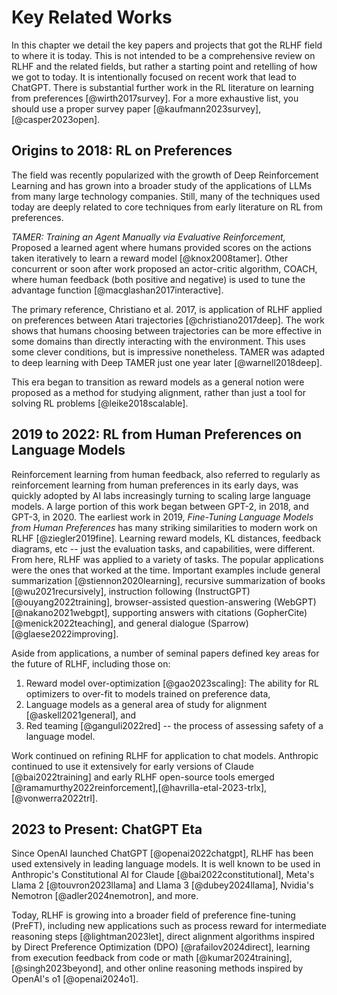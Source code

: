 # Key Related Works

In this chapter we detail the key papers and projects that got the RLHF field to where it is today.
This is not intended to be a comprehensive review on RLHF and the related fields, but rather a starting point and retelling of how we got to today.
It is intentionally focused on recent work that lead to ChatGPT.
There is substantial further work in the RL literature on learning from preferences [@wirth2017survey]. 
For a more exhaustive list, you should use a proper survey paper [@kaufmann2023survey],[@casper2023open].

## Origins to 2018: RL on Preferences

The field was recently popularized with the growth of Deep Reinforcement Learning and has grown into a broader study of the applications of LLMs from many large technology companies.
Still, many of the techniques used today are deeply related to core techniques from early literature on RL from preferences.

*TAMER: Training an Agent Manually via Evaluative Reinforcement,* Proposed a learned agent where humans provided scores on the actions taken iteratively to learn a reward model [@knox2008tamer]. Other concurrent or soon after work proposed an actor-critic algorithm, COACH, where human feedback (both positive and negative) is used to tune the advantage function [@macglashan2017interactive].

The primary reference, Christiano et al. 2017, is application of RLHF applied on preferences between Atari trajectories [@christiano2017deep]. The work shows that humans choosing between trajectories can be more effective in some domains than directly interacting with the environment. This uses some clever conditions, but is impressive nonetheless.
TAMER was adapted to deep learning with Deep TAMER just one year later [@warnell2018deep].

This era began to transition as reward models as a general notion were proposed as a method for studying alignment, rather than just a tool for solving RL problems [@leike2018scalable].

## 2019 to 2022: RL from Human Preferences on Language Models

Reinforcement learning from human feedback, also referred to regularly as reinforcement learning from human preferences in its early days, was quickly adopted by AI labs increasingly turning to scaling large language models.
A large portion of this work began between GPT-2, in 2018, and GPT-3, in 2020.
The earliest work in 2019, *Fine-Tuning Language Models from Human Preferences* has many striking similarities to modern work on RLHF [@ziegler2019fine]. Learning reward models, KL distances, feedback diagrams, etc -- just the evaluation tasks, and capabilities, were different.
From here, RLHF was applied to a variety of tasks.
The popular applications were the ones that worked at the time.
Important examples include general summarization [@stiennon2020learning], recursive summarization of books [@wu2021recursively], instruction following (InstructGPT) [@ouyang2022training], browser-assisted question-answering (WebGPT) [@nakano2021webgpt], supporting answers with citations (GopherCite) [@menick2022teaching], and general dialogue (Sparrow) [@glaese2022improving].

Aside from applications, a number of seminal papers defined key areas for the future of RLHF, including those on:

1. Reward model over-optimization [@gao2023scaling]: The ability for RL optimizers to over-fit to models trained on preference data,
2. Language models as a general area of study for alignment [@askell2021general], and
3. Red teaming [@ganguli2022red] -- the process of assessing safety of a language model.

Work continued on refining RLHF for application to chat models.
Anthropic continued to use it extensively for early versions of Claude [@bai2022training] and early RLHF open-source tools emerged [@ramamurthy2022reinforcement],[@havrilla-etal-2023-trlx],[@vonwerra2022trl].

## 2023 to Present: ChatGPT Eta

Since OpenAI launched ChatGPT [@openai2022chatgpt], RLHF has been used extensively in leading language models. 
It is well known to be used in Anthropic's Constitutional AI for Claude [@bai2022constitutional], Meta's Llama 2 [@touvron2023llama] and Llama 3 [@dubey2024llama], Nvidia's Nemotron [@adler2024nemotron], and more.

Today, RLHF is growing into a broader field of preference fine-tuning (PreFT), including new applications such as process reward for intermediate reasoning steps [@lightman2023let], direct alignment algorithms inspired by Direct Preference Optimization (DPO) [@rafailov2024direct], learning from execution feedback from code or math [@kumar2024training],[@singh2023beyond], and other online reasoning methods inspired by OpenAI's o1 [@openai2024o1].
